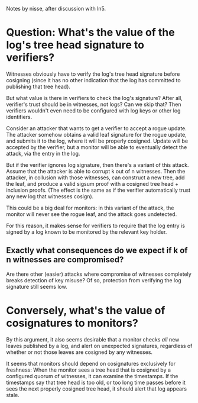 Notes by nisse, after discussion with ln5.

# Question: What's the value of the log's tree head signature to verifiers?

Witnesses obviously have to verify the log's tree head signature
before cosigning (since it has no other indication that the log has
committed to publishing that tree head).

But what value is there in verifiers to check the log's signature?
After all, verifier's trust should be in witnesses, not logs? Can we
skip that? Then verifiers wouldn't even need to be configured with log
keys or other log identifiers.

Consider an attacker that wants to get a verifier to accept a rogue
update. The attacker somehow obtains a valid leaf signature for the
rogue update, and submits it to the log, where it will be properly
cosigned. Update will be accepted by the verifier, but a monitor will
be able to eventually detect the attack, via the entry in the log.

But if the verifier ignores log signature, then there's a variant of
this attack. Assume that the attacker is able to corrupt k out of n
witnesses. Then the attacker, in collusion with those witnesses, can
construct a new tree, add the leaf, and produce a valid sigsum proof
with a cosigned tree head + inclusion proofs. (The effect is the same
as if the verifier automatically trust any new log that witnesses
cosign).

This could be a big deal for monitors: in this variant of the attack,
the monitor will never see the rogue leaf, and the attack goes
undetected.

For this reason, it makes sense for verifiers to require that the log
entry is signed by a log known to be monitored by the relevant key
holder.

## Exactly what consequences do we expect if k of n witnesses are compromised?

Are there other (easier) attacks where compromise of witnesses
completely breaks detection of key misuse? Of so, protection from
verifying the log signature still seems low.

# Conversely, what's the value of cosignatures to monitors?

By this argument, it also seems desirable that a monitor checks *all*
new leaves published by a log, and alert on unexpected signatures,
regardless of whether or not those leaves are cosigned by any witnesses.

It seems that monitors should depend on cosignatures exclusively for
freshness: When the monitor sees a tree head that is cosigned by a
configured quorum of witnesses, it can examine the timestamps. If the
timestamps say that tree head is too old, or too long time passes
before it sees the next properly cosigned tree head, it should alert
that log appears stale.
